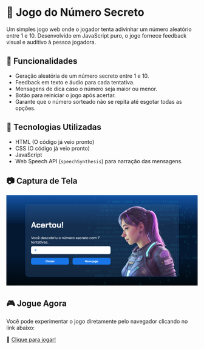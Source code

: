 # 🎲 Jogo do Número Secreto

Um simples jogo web onde o jogador tenta adivinhar um número aleatório entre 1 e 10. Desenvolvido em JavaScript puro, o jogo fornece feedback visual e auditivo à pessoa jogadora.

## 📌 Funcionalidades

- Geração aleatória de um número secreto entre 1 e 10.
- Feedback em texto e áudio para cada tentativa.
- Mensagens de dica caso o número seja maior ou menor.
- Botão para reiniciar o jogo após acertar.
- Garante que o número sorteado não se repita até esgotar todas as opções.

## 🧠 Tecnologias Utilizadas

- HTML (O código já veio pronto)
- CSS (O código já veio pronto)
- JavaScript
- Web Speech API (`speechSynthesis`) para narração das mensagens.

## 📷 Captura de Tela

![Tela do Jogo](print_tela_jogo.png)

## 🎮 Jogue Agora

Você pode experimentar o jogo diretamente pelo navegador clicando no link abaixo:

🔗 [Clique para jogar!](https://jogo-numero-secreto-eight-chi.vercel.app/)
